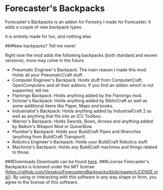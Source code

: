 Forecaster's Backpacks
======================

Forecaster's Backpacks is an addon for Forestry I made for Forecaster. It adds a couple of new backpack types.

It is entirely made for fun, and nothing else.

###New backpacks? Tell me more!

Right now the mod adds the following backpacks (both standard and woven versions), more may come in the future.

  - Pneumatic Engineer's Backpack: The main reason I made this mod. Holds all your PneumaticCraft stuff.
  - Computer Engineer's Backpack: Holds stuff from ComputerCraft, OpenComputers and all their addons. If you find an addon which is not supported, tell me.
  - Flamingo Backpack: Holds anything added by the Flamingo mod.
  - Scholar's Backpack: Holds anything added by BiblioCraft as well as some additional items like Paper, Maps and books.
  - Industrialist's Backpack: Holds anything added by IndustrialCraft 2 as well as anything that fits into an IC2 Toolbox.
  - Warrior's Backpack: Holds Swords, Bows, Arrows and anything added by Balkon's Weapon Mod or QuiverBow.
  - Plumber's Backpack: Holds your BuildCraft Pipes and Wrenches (anything from BuildCraft Transport).
  - Robotics Engineer's Backpack: Holds your BuildCraft Robotics stuff.
  - Machinist's Backpack: Holds any BuildCraft machines and things related to those.

###Downloads
Downloads can be found [here](http://files.vex.tty.sh/ForecastersBackpacks/).
###License
Forecaster's Backpacks is licensed under the MIT license (https://github.com/Vexatos/ForecastersBackpacks/blob/master/LICENSE.md/). By using or interacting with this software in any way shape or form, you agree to the license of this software.
